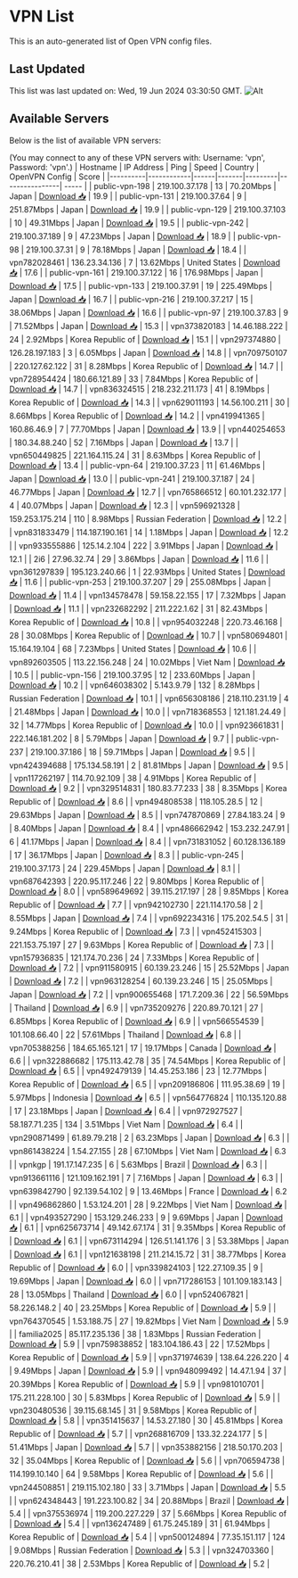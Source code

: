 # VPN List

This is an auto-generated list of Open VPN config files.

## Last Updated

This list was last updated on: Wed, 19 Jun 2024 03:30:50 GMT.
![Alt](https://repobeats.axiom.co/api/embed/186b98318ef1479477931607c1ad7d823f12451f.svg "Repobeats analytics image")

## Available Servers

Below is the list of available VPN servers:

(You may connect to any of these VPN servers with: Username: 'vpn', Password: 'vpn'.)
| Hostname | IP Address | Ping | Speed | Country | OpenVPN Config | Score |
|----------|------------|------|-------|---------|----------------| ----- |
| public-vpn-198 | 219.100.37.178 | 13 | 70.20Mbps | Japan | [Download 📥](./configs/server_0_JP.ovpn) | 19.9 |
| public-vpn-131 | 219.100.37.64 | 9 | 251.87Mbps | Japan | [Download 📥](./configs/server_1_JP.ovpn) | 19.9 |
| public-vpn-129 | 219.100.37.103 | 10 | 49.31Mbps | Japan | [Download 📥](./configs/server_2_JP.ovpn) | 19.5 |
| public-vpn-242 | 219.100.37.189 | 9 | 47.23Mbps | Japan | [Download 📥](./configs/server_3_JP.ovpn) | 18.9 |
| public-vpn-98 | 219.100.37.31 | 9 | 78.18Mbps | Japan | [Download 📥](./configs/server_4_JP.ovpn) | 18.4 |
| vpn782028461 | 136.23.34.136 | 7 | 13.62Mbps | United States | [Download 📥](./configs/server_5_US.ovpn) | 17.6 |
| public-vpn-161 | 219.100.37.122 | 16 | 176.98Mbps | Japan | [Download 📥](./configs/server_6_JP.ovpn) | 17.5 |
| public-vpn-133 | 219.100.37.91 | 19 | 225.49Mbps | Japan | [Download 📥](./configs/server_7_JP.ovpn) | 16.7 |
| public-vpn-216 | 219.100.37.217 | 15 | 38.06Mbps | Japan | [Download 📥](./configs/server_8_JP.ovpn) | 16.6 |
| public-vpn-97 | 219.100.37.83 | 9 | 71.52Mbps | Japan | [Download 📥](./configs/server_9_JP.ovpn) | 15.3 |
| vpn373820183 | 14.46.188.222 | 24 | 2.92Mbps | Korea Republic of | [Download 📥](./configs/server_10_KR.ovpn) | 15.1 |
| vpn297374880 | 126.28.197.183 | 3 | 6.05Mbps | Japan | [Download 📥](./configs/server_11_JP.ovpn) | 14.8 |
| vpn709750107 | 220.127.62.122 | 31 | 8.28Mbps | Korea Republic of | [Download 📥](./configs/server_12_KR.ovpn) | 14.7 |
| vpn728954424 | 180.66.121.89 | 33 | 7.84Mbps | Korea Republic of | [Download 📥](./configs/server_13_KR.ovpn) | 14.7 |
| vpn836324515 | 218.232.211.173 | 41 | 8.19Mbps | Korea Republic of | [Download 📥](./configs/server_14_KR.ovpn) | 14.3 |
| vpn629011193 | 14.56.100.211 | 30 | 8.66Mbps | Korea Republic of | [Download 📥](./configs/server_15_KR.ovpn) | 14.2 |
| vpn419941365 | 160.86.46.9 | 7 | 77.70Mbps | Japan | [Download 📥](./configs/server_16_JP.ovpn) | 13.9 |
| vpn440254653 | 180.34.88.240 | 52 | 7.16Mbps | Japan | [Download 📥](./configs/server_17_JP.ovpn) | 13.7 |
| vpn650449825 | 221.164.115.24 | 31 | 8.63Mbps | Korea Republic of | [Download 📥](./configs/server_18_KR.ovpn) | 13.4 |
| public-vpn-64 | 219.100.37.23 | 11 | 61.46Mbps | Japan | [Download 📥](./configs/server_19_JP.ovpn) | 13.0 |
| public-vpn-241 | 219.100.37.187 | 24 | 46.77Mbps | Japan | [Download 📥](./configs/server_20_JP.ovpn) | 12.7 |
| vpn765866512 | 60.101.232.177 | 4 | 40.07Mbps | Japan | [Download 📥](./configs/server_21_JP.ovpn) | 12.3 |
| vpn596921328 | 159.253.175.214 | 110 | 8.98Mbps | Russian Federation | [Download 📥](./configs/server_22_RU.ovpn) | 12.2 |
| vpn831833479 | 114.187.190.161 | 14 | 1.18Mbps | Japan | [Download 📥](./configs/server_23_JP.ovpn) | 12.2 |
| vpn933555886 | 125.14.2.104 | 222 | 3.91Mbps | Japan | [Download 📥](./configs/server_24_JP.ovpn) | 12.1 |
| 2i6 | 27.96.32.74 | 29 | 3.86Mbps | Japan | [Download 📥](./configs/server_25_JP.ovpn) | 11.6 |
| vpn361297839 | 195.123.240.66 | 1 | 22.93Mbps | United States | [Download 📥](./configs/server_26_US.ovpn) | 11.6 |
| public-vpn-253 | 219.100.37.207 | 29 | 255.08Mbps | Japan | [Download 📥](./configs/server_27_JP.ovpn) | 11.4 |
| vpn134578478 | 59.158.22.155 | 17 | 7.32Mbps | Japan | [Download 📥](./configs/server_28_JP.ovpn) | 11.1 |
| vpn232682292 | 211.222.1.62 | 31 | 82.43Mbps | Korea Republic of | [Download 📥](./configs/server_29_KR.ovpn) | 10.8 |
| vpn954032248 | 220.73.46.168 | 28 | 30.08Mbps | Korea Republic of | [Download 📥](./configs/server_30_KR.ovpn) | 10.7 |
| vpn580694801 | 15.164.19.104 | 68 | 7.23Mbps | United States | [Download 📥](./configs/server_31_US.ovpn) | 10.6 |
| vpn892603505 | 113.22.156.248 | 24 | 10.02Mbps | Viet Nam | [Download 📥](./configs/server_32_VN.ovpn) | 10.5 |
| public-vpn-156 | 219.100.37.95 | 12 | 233.60Mbps | Japan | [Download 📥](./configs/server_33_JP.ovpn) | 10.2 |
| vpn646038302 | 5.143.9.79 | 132 | 8.28Mbps | Russian Federation | [Download 📥](./configs/server_34_RU.ovpn) | 10.1 |
| vpn656308186 | 218.110.231.19 | 4 | 21.48Mbps | Japan | [Download 📥](./configs/server_35_JP.ovpn) | 10.0 |
| vpn718368553 | 121.181.24.49 | 32 | 14.77Mbps | Korea Republic of | [Download 📥](./configs/server_36_KR.ovpn) | 10.0 |
| vpn923661831 | 222.146.181.202 | 8 | 5.79Mbps | Japan | [Download 📥](./configs/server_37_JP.ovpn) | 9.7 |
| public-vpn-237 | 219.100.37.186 | 18 | 59.71Mbps | Japan | [Download 📥](./configs/server_38_JP.ovpn) | 9.5 |
| vpn424394688 | 175.134.58.191 | 2 | 81.81Mbps | Japan | [Download 📥](./configs/server_39_JP.ovpn) | 9.5 |
| vpn117262197 | 114.70.92.109 | 38 | 4.91Mbps | Korea Republic of | [Download 📥](./configs/server_40_KR.ovpn) | 9.2 |
| vpn329514831 | 180.83.77.233 | 38 | 8.35Mbps | Korea Republic of | [Download 📥](./configs/server_41_KR.ovpn) | 8.6 |
| vpn494808538 | 118.105.28.5 | 12 | 29.63Mbps | Japan | [Download 📥](./configs/server_42_JP.ovpn) | 8.5 |
| vpn747870869 | 27.84.183.24 | 9 | 8.40Mbps | Japan | [Download 📥](./configs/server_43_JP.ovpn) | 8.4 |
| vpn486662942 | 153.232.247.91 | 6 | 41.17Mbps | Japan | [Download 📥](./configs/server_44_JP.ovpn) | 8.4 |
| vpn731831052 | 60.128.136.189 | 17 | 36.17Mbps | Japan | [Download 📥](./configs/server_45_JP.ovpn) | 8.3 |
| public-vpn-245 | 219.100.37.173 | 24 | 229.45Mbps | Japan | [Download 📥](./configs/server_46_JP.ovpn) | 8.1 |
| vpn687642393 | 220.95.117.246 | 22 | 9.80Mbps | Korea Republic of | [Download 📥](./configs/server_47_KR.ovpn) | 8.0 |
| vpn589649692 | 39.115.217.197 | 28 | 9.85Mbps | Korea Republic of | [Download 📥](./configs/server_48_KR.ovpn) | 7.7 |
| vpn942102730 | 221.114.170.58 | 2 | 8.55Mbps | Japan | [Download 📥](./configs/server_49_JP.ovpn) | 7.4 |
| vpn692234316 | 175.202.54.5 | 31 | 9.24Mbps | Korea Republic of | [Download 📥](./configs/server_50_KR.ovpn) | 7.3 |
| vpn452415303 | 221.153.75.197 | 27 | 9.63Mbps | Korea Republic of | [Download 📥](./configs/server_51_KR.ovpn) | 7.3 |
| vpn157936835 | 121.174.70.236 | 24 | 7.33Mbps | Korea Republic of | [Download 📥](./configs/server_52_KR.ovpn) | 7.2 |
| vpn911580915 | 60.139.23.246 | 15 | 25.52Mbps | Japan | [Download 📥](./configs/server_53_JP.ovpn) | 7.2 |
| vpn963128254 | 60.139.23.246 | 15 | 25.05Mbps | Japan | [Download 📥](./configs/server_54_JP.ovpn) | 7.2 |
| vpn900655468 | 171.7.209.36 | 22 | 56.59Mbps | Thailand | [Download 📥](./configs/server_55_TH.ovpn) | 6.9 |
| vpn735209276 | 220.89.70.121 | 27 | 6.85Mbps | Korea Republic of | [Download 📥](./configs/server_56_KR.ovpn) | 6.9 |
| vpn566554539 | 101.108.66.40 | 22 | 57.61Mbps | Thailand | [Download 📥](./configs/server_57_TH.ovpn) | 6.8 |
| vpn705388256 | 184.65.165.121 | 17 | 19.17Mbps | Canada | [Download 📥](./configs/server_58_CA.ovpn) | 6.6 |
| vpn322886682 | 175.113.42.78 | 35 | 74.54Mbps | Korea Republic of | [Download 📥](./configs/server_59_KR.ovpn) | 6.5 |
| vpn492479139 | 14.45.253.186 | 23 | 12.77Mbps | Korea Republic of | [Download 📥](./configs/server_60_KR.ovpn) | 6.5 |
| vpn209186806 | 111.95.38.69 | 19 | 5.97Mbps | Indonesia | [Download 📥](./configs/server_61_ID.ovpn) | 6.5 |
| vpn564776824 | 110.135.120.88 | 17 | 23.18Mbps | Japan | [Download 📥](./configs/server_62_JP.ovpn) | 6.4 |
| vpn972927527 | 58.187.71.235 | 134 | 3.51Mbps | Viet Nam | [Download 📥](./configs/server_63_VN.ovpn) | 6.4 |
| vpn290871499 | 61.89.79.218 | 2 | 63.23Mbps | Japan | [Download 📥](./configs/server_64_JP.ovpn) | 6.3 |
| vpn861438224 | 1.54.27.155 | 28 | 67.10Mbps | Viet Nam | [Download 📥](./configs/server_65_VN.ovpn) | 6.3 |
| vpnkgp | 191.17.147.235 | 6 | 5.63Mbps | Brazil | [Download 📥](./configs/server_66_BR.ovpn) | 6.3 |
| vpn913661116 | 121.109.162.191 | 7 | 7.16Mbps | Japan | [Download 📥](./configs/server_67_JP.ovpn) | 6.3 |
| vpn639842790 | 92.139.54.102 | 9 | 13.46Mbps | France | [Download 📥](./configs/server_68_FR.ovpn) | 6.2 |
| vpn496862860 | 1.53.124.201 | 28 | 9.22Mbps | Viet Nam | [Download 📥](./configs/server_69_VN.ovpn) | 6.1 |
| vpn493527290 | 153.129.246.233 | 9 | 9.69Mbps | Japan | [Download 📥](./configs/server_70_JP.ovpn) | 6.1 |
| vpn625673714 | 49.142.67.174 | 31 | 9.35Mbps | Korea Republic of | [Download 📥](./configs/server_71_KR.ovpn) | 6.1 |
| vpn673114294 | 126.51.141.176 | 3 | 53.38Mbps | Japan | [Download 📥](./configs/server_72_JP.ovpn) | 6.1 |
| vpn121638198 | 211.214.15.72 | 31 | 38.77Mbps | Korea Republic of | [Download 📥](./configs/server_73_KR.ovpn) | 6.0 |
| vpn339824103 | 122.27.109.35 | 9 | 19.69Mbps | Japan | [Download 📥](./configs/server_74_JP.ovpn) | 6.0 |
| vpn717286153 | 101.109.183.143 | 28 | 13.05Mbps | Thailand | [Download 📥](./configs/server_75_TH.ovpn) | 6.0 |
| vpn524067821 | 58.226.148.2 | 40 | 23.25Mbps | Korea Republic of | [Download 📥](./configs/server_76_KR.ovpn) | 5.9 |
| vpn764370545 | 1.53.188.75 | 27 | 19.82Mbps | Viet Nam | [Download 📥](./configs/server_77_VN.ovpn) | 5.9 |
| familia2025 | 85.117.235.136 | 38 | 1.83Mbps | Russian Federation | [Download 📥](./configs/server_78_RU.ovpn) | 5.9 |
| vpn759838852 | 183.104.186.43 | 22 | 17.52Mbps | Korea Republic of | [Download 📥](./configs/server_79_KR.ovpn) | 5.9 |
| vpn371974639 | 138.64.226.220 | 4 | 9.49Mbps | Japan | [Download 📥](./configs/server_80_JP.ovpn) | 5.9 |
| vpn948099492 | 14.47.1.94 | 37 | 20.39Mbps | Korea Republic of | [Download 📥](./configs/server_81_KR.ovpn) | 5.9 |
| vpn981010701 | 175.211.228.100 | 30 | 5.83Mbps | Korea Republic of | [Download 📥](./configs/server_82_KR.ovpn) | 5.9 |
| vpn230480536 | 39.115.68.145 | 31 | 9.58Mbps | Korea Republic of | [Download 📥](./configs/server_83_KR.ovpn) | 5.8 |
| vpn351415637 | 14.53.27.180 | 30 | 45.81Mbps | Korea Republic of | [Download 📥](./configs/server_84_KR.ovpn) | 5.7 |
| vpn268816709 | 133.32.224.177 | 5 | 51.41Mbps | Japan | [Download 📥](./configs/server_85_JP.ovpn) | 5.7 |
| vpn353882156 | 218.50.170.203 | 32 | 35.04Mbps | Korea Republic of | [Download 📥](./configs/server_86_KR.ovpn) | 5.6 |
| vpn706594738 | 114.199.10.140 | 64 | 9.58Mbps | Korea Republic of | [Download 📥](./configs/server_87_KR.ovpn) | 5.6 |
| vpn244508851 | 219.115.102.180 | 33 | 3.71Mbps | Japan | [Download 📥](./configs/server_88_JP.ovpn) | 5.5 |
| vpn624348443 | 191.223.100.82 | 34 | 20.88Mbps | Brazil | [Download 📥](./configs/server_89_BR.ovpn) | 5.4 |
| vpn375536974 | 119.200.227.229 | 37 | 5.66Mbps | Korea Republic of | [Download 📥](./configs/server_90_KR.ovpn) | 5.4 |
| vpn136247489 | 61.75.245.189 | 31 | 61.94Mbps | Korea Republic of | [Download 📥](./configs/server_91_KR.ovpn) | 5.4 |
| vpn500124894 | 77.35.151.117 | 124 | 9.08Mbps | Russian Federation | [Download 📥](./configs/server_92_RU.ovpn) | 5.3 |
| vpn324703360 | 220.76.210.41 | 38 | 2.53Mbps | Korea Republic of | [Download 📥](./configs/server_93_KR.ovpn) | 5.2 |
